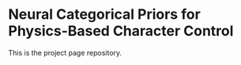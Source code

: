 # Neural Categorical Priors for Physics-Based Character Control

This is the project page repository.